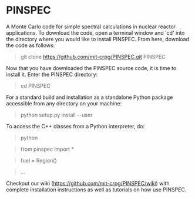 PINSPEC
=======

A Monte Carlo code for simple spectral calculations in nuclear reactor applications. To download the code, open
a terminal window and 'cd' into the directory where you would like to install PINSPEC. From here, download the code
as follows:

   > git clone https://github.com/mit-crpg/PINSPEC.git PINSPEC
   
Now that you have downloaded the PINSPEC source code, it is time to install it. Enter the PINSPEC directory:

   > cd PINSPEC

For a standard build and installation as a standalone Python package accessible from any directory on your machine:

   > python setup.py install --user

To access the C++ classes from a Python interpreter, do:

   > python

   > from pinspec import *

   > fuel = Region()

   > ...

Checkout our wiki (https://github.com/mit-crpg/PINSPEC/wiki) with complete installation instructions as well as 
tutorials on how use PINSPEC.
